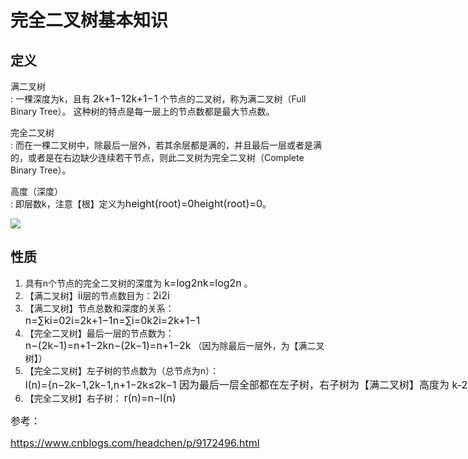 <div class="postBody">
<div id="cnblogs_post_body" class="blogpost-body cnblogs-markdown">
<h1 id="完全二叉树的性质">完全二叉树基本知识</h1>
<h2 id="定义">定义</h2>
<p>满二叉树<br />: 一棵深度为k，且有&nbsp;<span class="math inline"><span id="MathJax-Element-1-Frame" class="MathJax" style="margin: 0px; padding: 0px; display: inline; font-style: normal; font-weight: normal; line-height: normal; font-size: 16px; text-indent: 0px; text-align: left; text-transform: none; letter-spacing: normal; word-spacing: normal; overflow-wrap: normal; white-space: nowrap; float: none; direction: ltr; max-width: none; max-height: none; min-width: 0px; min-height: 0px; border: 0px; position: relative;" tabindex="0" role="presentation" data-mathml="&lt;math xmlns=&quot;http://www.w3.org/1998/Math/MathML&quot;&gt;&lt;msup&gt;&lt;mn&gt;2&lt;/mn&gt;&lt;mrow class=&quot;MJX-TeXAtom-ORD&quot;&gt;&lt;mi&gt;k&lt;/mi&gt;&lt;mo&gt;+&lt;/mo&gt;&lt;mn&gt;1&lt;/mn&gt;&lt;/mrow&gt;&lt;/msup&gt;&lt;mo&gt;&amp;#x2212;&lt;/mo&gt;&lt;mn&gt;1&lt;/mn&gt;&lt;/math&gt;"><span id="MathJax-Span-1" class="math"><span id="MathJax-Span-2" class="mrow"><span id="MathJax-Span-3" class="msubsup"><span id="MathJax-Span-4" class="mn">2</span><span id="MathJax-Span-5" class="texatom"><span id="MathJax-Span-6" class="mrow"><span id="MathJax-Span-7" class="mi">k</span><span id="MathJax-Span-8" class="mo">+</span><span id="MathJax-Span-9" class="mn">1</span></span></span></span><span id="MathJax-Span-10" class="mo">&minus;</span><span id="MathJax-Span-11" class="mn">1</span></span></span><span class="MJX_Assistive_MathML" role="presentation">2k+1&minus;1</span></span></span>&nbsp;个节点的二叉树，称为满二叉树（Full Binary Tree）。 这种树的特点是每一层上的节点数都是最大节点数。</p>
<p>完全二叉树<br />: 而在一棵二叉树中，除最后一层外，若其余层都是满的，并且最后一层或者是满的，或者是在右边缺少连续若干节点，则此二叉树为完全二叉树（Complete Binary Tree）。</p>
<p>高度（深度）<br />: 即层数k，注意【根】定义为<span class="math inline"><span id="MathJax-Element-2-Frame" class="MathJax" style="margin: 0px; padding: 0px; display: inline; font-style: normal; font-weight: normal; line-height: normal; font-size: 16px; text-indent: 0px; text-align: left; text-transform: none; letter-spacing: normal; word-spacing: normal; overflow-wrap: normal; white-space: nowrap; float: none; direction: ltr; max-width: none; max-height: none; min-width: 0px; min-height: 0px; border: 0px; position: relative;" tabindex="0" role="presentation" data-mathml="&lt;math xmlns=&quot;http://www.w3.org/1998/Math/MathML&quot;&gt;&lt;mi&gt;h&lt;/mi&gt;&lt;mi&gt;e&lt;/mi&gt;&lt;mi&gt;i&lt;/mi&gt;&lt;mi&gt;g&lt;/mi&gt;&lt;mi&gt;h&lt;/mi&gt;&lt;mi&gt;t&lt;/mi&gt;&lt;mo stretchy=&quot;false&quot;&gt;(&lt;/mo&gt;&lt;mi&gt;r&lt;/mi&gt;&lt;mi&gt;o&lt;/mi&gt;&lt;mi&gt;o&lt;/mi&gt;&lt;mi&gt;t&lt;/mi&gt;&lt;mo stretchy=&quot;false&quot;&gt;)&lt;/mo&gt;&lt;mo&gt;=&lt;/mo&gt;&lt;mn&gt;0&lt;/mn&gt;&lt;/math&gt;"><span id="MathJax-Span-12" class="math"><span id="MathJax-Span-13" class="mrow"><span id="MathJax-Span-14" class="mi">h</span><span id="MathJax-Span-15" class="mi">e</span><span id="MathJax-Span-16" class="mi">i</span><span id="MathJax-Span-17" class="mi">g</span><span id="MathJax-Span-18" class="mi">h</span><span id="MathJax-Span-19" class="mi">t</span><span id="MathJax-Span-20" class="mo">(</span><span id="MathJax-Span-21" class="mi">r</span><span id="MathJax-Span-22" class="mi">o</span><span id="MathJax-Span-23" class="mi">o</span><span id="MathJax-Span-24" class="mi">t</span><span id="MathJax-Span-25" class="mo">)</span><span id="MathJax-Span-26" class="mo">=</span><span id="MathJax-Span-27" class="mn">0</span></span></span><span class="MJX_Assistive_MathML" role="presentation">height(root)=0</span></span></span>。</p>
<p><img src="https://images2018.cnblogs.com/blog/1168/201806/1168-20180612125040286-722028013.png" /></p>
<h2 id="性质">性质</h2>
<ol>
<li>具有n个节点的完全二叉树的深度为&nbsp;<span class="math inline"><span id="MathJax-Element-3-Frame" class="MathJax" style="margin: 0px; padding: 0px; display: inline; font-style: normal; font-weight: normal; line-height: normal; font-size: 16px; text-indent: 0px; text-align: left; text-transform: none; letter-spacing: normal; word-spacing: normal; overflow-wrap: normal; white-space: nowrap; float: none; direction: ltr; max-width: none; max-height: none; min-width: 0px; min-height: 0px; border: 0px; position: relative;" tabindex="0" role="presentation" data-mathml="&lt;math xmlns=&quot;http://www.w3.org/1998/Math/MathML&quot;&gt;&lt;mi&gt;k&lt;/mi&gt;&lt;mo&gt;=&lt;/mo&gt;&lt;mi&gt;l&lt;/mi&gt;&lt;mi&gt;o&lt;/mi&gt;&lt;msub&gt;&lt;mi&gt;g&lt;/mi&gt;&lt;mrow class=&quot;MJX-TeXAtom-ORD&quot;&gt;&lt;mn&gt;2&lt;/mn&gt;&lt;/mrow&gt;&lt;/msub&gt;&lt;mi&gt;n&lt;/mi&gt;&lt;/math&gt;"><span id="MathJax-Span-28" class="math"><span id="MathJax-Span-29" class="mrow"><span id="MathJax-Span-30" class="mi">k</span><span id="MathJax-Span-31" class="mo">=</span><span id="MathJax-Span-32" class="mi">l</span><span id="MathJax-Span-33" class="mi">o</span><span id="MathJax-Span-34" class="msubsup"><span id="MathJax-Span-35" class="mi">g</span><span id="MathJax-Span-36" class="texatom"><span id="MathJax-Span-37" class="mrow"><span id="MathJax-Span-38" class="mn">2</span></span></span></span><span id="MathJax-Span-39" class="mi">n</span></span></span><span class="MJX_Assistive_MathML" role="presentation">k=log2n</span></span></span>&nbsp;。</li>
<li>【满二叉树】<span class="math inline"><span id="MathJax-Element-4-Frame" class="MathJax" style="margin: 0px; padding: 0px; display: inline; font-style: normal; font-weight: normal; line-height: normal; font-size: 16px; text-indent: 0px; text-align: left; text-transform: none; letter-spacing: normal; word-spacing: normal; overflow-wrap: normal; white-space: nowrap; float: none; direction: ltr; max-width: none; max-height: none; min-width: 0px; min-height: 0px; border: 0px; position: relative;" tabindex="0" role="presentation" data-mathml="&lt;math xmlns=&quot;http://www.w3.org/1998/Math/MathML&quot;&gt;&lt;mi&gt;i&lt;/mi&gt;&lt;/math&gt;"><span id="MathJax-Span-40" class="math"><span id="MathJax-Span-41" class="mrow"><span id="MathJax-Span-42" class="mi">i</span></span></span><span class="MJX_Assistive_MathML" role="presentation">i</span></span></span>层的节点数目为：<span class="math inline"><span id="MathJax-Element-5-Frame" class="MathJax" style="margin: 0px; padding: 0px; display: inline; font-style: normal; font-weight: normal; line-height: normal; font-size: 16px; text-indent: 0px; text-align: left; text-transform: none; letter-spacing: normal; word-spacing: normal; overflow-wrap: normal; white-space: nowrap; float: none; direction: ltr; max-width: none; max-height: none; min-width: 0px; min-height: 0px; border: 0px; position: relative;" tabindex="0" role="presentation" data-mathml="&lt;math xmlns=&quot;http://www.w3.org/1998/Math/MathML&quot;&gt;&lt;msup&gt;&lt;mn&gt;2&lt;/mn&gt;&lt;mi&gt;i&lt;/mi&gt;&lt;/msup&gt;&lt;/math&gt;"><span id="MathJax-Span-43" class="math"><span id="MathJax-Span-44" class="mrow"><span id="MathJax-Span-45" class="msubsup"><span id="MathJax-Span-46" class="mn">2</span><span id="MathJax-Span-47" class="mi">i</span></span></span></span><span class="MJX_Assistive_MathML" role="presentation">2i</span></span></span></li>
<li>【满二叉树】节点总数和深度的关系：<span class="math inline"><span id="MathJax-Element-6-Frame" class="MathJax" style="margin: 0px; padding: 0px; display: inline; font-style: normal; font-weight: normal; line-height: normal; font-size: 16px; text-indent: 0px; text-align: left; text-transform: none; letter-spacing: normal; word-spacing: normal; overflow-wrap: normal; white-space: nowrap; float: none; direction: ltr; max-width: none; max-height: none; min-width: 0px; min-height: 0px; border: 0px; position: relative;" tabindex="0" role="presentation" data-mathml="&lt;math xmlns=&quot;http://www.w3.org/1998/Math/MathML&quot;&gt;&lt;mi&gt;n&lt;/mi&gt;&lt;mo&gt;=&lt;/mo&gt;&lt;munderover&gt;&lt;mo&gt;&amp;#x2211;&lt;/mo&gt;&lt;mrow class=&quot;MJX-TeXAtom-ORD&quot;&gt;&lt;mi&gt;i&lt;/mi&gt;&lt;mo&gt;=&lt;/mo&gt;&lt;mn&gt;0&lt;/mn&gt;&lt;/mrow&gt;&lt;mrow class=&quot;MJX-TeXAtom-ORD&quot;&gt;&lt;mi&gt;k&lt;/mi&gt;&lt;/mrow&gt;&lt;/munderover&gt;&lt;msup&gt;&lt;mn&gt;2&lt;/mn&gt;&lt;mi&gt;i&lt;/mi&gt;&lt;/msup&gt;&lt;mo&gt;=&lt;/mo&gt;&lt;msup&gt;&lt;mn&gt;2&lt;/mn&gt;&lt;mrow class=&quot;MJX-TeXAtom-ORD&quot;&gt;&lt;mi&gt;k&lt;/mi&gt;&lt;mo&gt;+&lt;/mo&gt;&lt;mn&gt;1&lt;/mn&gt;&lt;/mrow&gt;&lt;/msup&gt;&lt;mo&gt;&amp;#x2212;&lt;/mo&gt;&lt;mn&gt;1&lt;/mn&gt;&lt;/math&gt;"><span id="MathJax-Span-48" class="math"><span id="MathJax-Span-49" class="mrow"><span id="MathJax-Span-50" class="mi">n</span><span id="MathJax-Span-51" class="mo">=</span><span id="MathJax-Span-52" class="munderover"><span id="MathJax-Span-53" class="mo">&sum;</span><span id="MathJax-Span-54" class="texatom"><span id="MathJax-Span-55" class="mrow"><span id="MathJax-Span-56" class="mi">k</span></span></span><span id="MathJax-Span-57" class="texatom"><span id="MathJax-Span-58" class="mrow"><span id="MathJax-Span-59" class="mi">i</span><span id="MathJax-Span-60" class="mo">=</span><span id="MathJax-Span-61" class="mn">0</span></span></span></span><span id="MathJax-Span-62" class="msubsup"><span id="MathJax-Span-63" class="mn">2</span><span id="MathJax-Span-64" class="mi">i</span></span><span id="MathJax-Span-65" class="mo">=</span><span id="MathJax-Span-66" class="msubsup"><span id="MathJax-Span-67" class="mn">2</span><span id="MathJax-Span-68" class="texatom"><span id="MathJax-Span-69" class="mrow"><span id="MathJax-Span-70" class="mi">k</span><span id="MathJax-Span-71" class="mo">+</span><span id="MathJax-Span-72" class="mn">1</span></span></span></span><span id="MathJax-Span-73" class="mo">&minus;</span><span id="MathJax-Span-74" class="mn">1</span></span></span><span class="MJX_Assistive_MathML" role="presentation">n=&sum;i=0k2i=2k+1&minus;1</span></span></span></li>
<li>【完全二叉树】最后一层的节点数为：<span class="math inline"><span id="MathJax-Element-7-Frame" class="MathJax" style="margin: 0px; padding: 0px; display: inline; font-style: normal; font-weight: normal; line-height: normal; font-size: 16px; text-indent: 0px; text-align: left; text-transform: none; letter-spacing: normal; word-spacing: normal; overflow-wrap: normal; white-space: nowrap; float: none; direction: ltr; max-width: none; max-height: none; min-width: 0px; min-height: 0px; border: 0px; position: relative;" tabindex="0" role="presentation" data-mathml="&lt;math xmlns=&quot;http://www.w3.org/1998/Math/MathML&quot;&gt;&lt;mi&gt;n&lt;/mi&gt;&lt;mo&gt;&amp;#x2212;&lt;/mo&gt;&lt;mo stretchy=&quot;false&quot;&gt;(&lt;/mo&gt;&lt;msup&gt;&lt;mn&gt;2&lt;/mn&gt;&lt;mi&gt;k&lt;/mi&gt;&lt;/msup&gt;&lt;mo&gt;&amp;#x2212;&lt;/mo&gt;&lt;mn&gt;1&lt;/mn&gt;&lt;mo stretchy=&quot;false&quot;&gt;)&lt;/mo&gt;&lt;mo&gt;=&lt;/mo&gt;&lt;mi&gt;n&lt;/mi&gt;&lt;mo&gt;+&lt;/mo&gt;&lt;mn&gt;1&lt;/mn&gt;&lt;mo&gt;&amp;#x2212;&lt;/mo&gt;&lt;msup&gt;&lt;mn&gt;2&lt;/mn&gt;&lt;mi&gt;k&lt;/mi&gt;&lt;/msup&gt;&lt;/math&gt;"><span id="MathJax-Span-75" class="math"><span id="MathJax-Span-76" class="mrow"><span id="MathJax-Span-77" class="mi">n</span><span id="MathJax-Span-78" class="mo">&minus;</span><span id="MathJax-Span-79" class="mo">(</span><span id="MathJax-Span-80" class="msubsup"><span id="MathJax-Span-81" class="mn">2</span><span id="MathJax-Span-82" class="mi">k</span></span><span id="MathJax-Span-83" class="mo">&minus;</span><span id="MathJax-Span-84" class="mn">1</span><span id="MathJax-Span-85" class="mo">)</span><span id="MathJax-Span-86" class="mo">=</span><span id="MathJax-Span-87" class="mi">n</span><span id="MathJax-Span-88" class="mo">+</span><span id="MathJax-Span-89" class="mn">1</span><span id="MathJax-Span-90" class="mo">&minus;</span><span id="MathJax-Span-91" class="msubsup"><span id="MathJax-Span-92" class="mn">2</span><span id="MathJax-Span-93" class="mi">k</span></span></span></span><span class="MJX_Assistive_MathML" role="presentation">n&minus;(2k&minus;1)=n+1&minus;2k</span></span></span>&nbsp;（因为除最后一层外，为【满二叉树】）</li>
<li>【完全二叉树】左子树的节点数为（总节点为n）：<br />
<div class="MathJax_Display"><span id="MathJax-Element-8-Frame" class="MathJax" style="margin: 0px; padding: 0px; display: inline; font-style: normal; font-weight: normal; line-height: normal; font-size: 16px; text-indent: 0px; text-align: center; text-transform: none; letter-spacing: normal; word-spacing: normal; overflow-wrap: normal; white-space: nowrap; float: none; direction: ltr; max-width: none; max-height: none; min-width: 0px; min-height: 0px; border: 0px; position: relative;" tabindex="0" role="presentation" data-mathml="&lt;math xmlns=&quot;http://www.w3.org/1998/Math/MathML&quot; display=&quot;block&quot;&gt;&lt;mi&gt;l&lt;/mi&gt;&lt;mo stretchy=&quot;false&quot;&gt;(&lt;/mo&gt;&lt;mi&gt;n&lt;/mi&gt;&lt;mo stretchy=&quot;false&quot;&gt;)&lt;/mo&gt;&lt;mo&gt;=&lt;/mo&gt;&lt;mrow&gt;&lt;mo&gt;{&lt;/mo&gt;&lt;mtable columnalign=&quot;left left&quot; rowspacing=&quot;.2em&quot; columnspacing=&quot;1em&quot; displaystyle=&quot;false&quot;&gt;&lt;mtr&gt;&lt;mtd&gt;&lt;mi&gt;n&lt;/mi&gt;&lt;mo&gt;&amp;#x2212;&lt;/mo&gt;&lt;msup&gt;&lt;mn&gt;2&lt;/mn&gt;&lt;mrow class=&quot;MJX-TeXAtom-ORD&quot;&gt;&lt;mi&gt;k&lt;/mi&gt;&lt;mo&gt;&amp;#x2212;&lt;/mo&gt;&lt;mn&gt;1&lt;/mn&gt;&lt;/mrow&gt;&lt;/msup&gt;&lt;mo&gt;,&lt;/mo&gt;&lt;/mtd&gt;&lt;mtd&gt;&lt;mi&gt;n&lt;/mi&gt;&lt;mo&gt;+&lt;/mo&gt;&lt;mn&gt;1&lt;/mn&gt;&lt;mo&gt;&amp;#x2212;&lt;/mo&gt;&lt;msup&gt;&lt;mn&gt;2&lt;/mn&gt;&lt;mi&gt;k&lt;/mi&gt;&lt;/msup&gt;&lt;mo&gt;&amp;#x2264;&lt;/mo&gt;&lt;msup&gt;&lt;mn&gt;2&lt;/mn&gt;&lt;mrow class=&quot;MJX-TeXAtom-ORD&quot;&gt;&lt;mi&gt;k&lt;/mi&gt;&lt;mo&gt;&amp;#x2212;&lt;/mo&gt;&lt;mn&gt;1&lt;/mn&gt;&lt;/mrow&gt;&lt;/msup&gt;&lt;mtext&gt;&amp;#xA0;&amp;#x56E0;&amp;#x4E3A;&amp;#x6700;&amp;#x540E;&amp;#x4E00;&amp;#x5C42;&amp;#x5168;&amp;#x90E8;&amp;#x90FD;&amp;#x5728;&amp;#x5DE6;&amp;#x5B50;&amp;#x6811;&amp;#xFF0C;&amp;#x53F3;&amp;#x5B50;&amp;#x6811;&amp;#x4E3A;&amp;#x3010;&amp;#x6EE1;&amp;#x4E8C;&amp;#x53C9;&amp;#x6811;&amp;#x3011;&amp;#x9AD8;&amp;#x5EA6;&amp;#x4E3A; k-2&lt;/mtext&gt;&lt;/mtd&gt;&lt;/mtr&gt;&lt;mtr&gt;&lt;mtd&gt;&lt;msup&gt;&lt;mn&gt;2&lt;/mn&gt;&lt;mrow class=&quot;MJX-TeXAtom-ORD&quot;&gt;&lt;mi&gt;k&lt;/mi&gt;&lt;/mrow&gt;&lt;/msup&gt;&lt;mo&gt;&amp;#x2212;&lt;/mo&gt;&lt;mn&gt;1&lt;/mn&gt;&lt;mo&gt;,&lt;/mo&gt;&lt;/mtd&gt;&lt;mtd&gt;&lt;mi&gt;n&lt;/mi&gt;&lt;mo&gt;+&lt;/mo&gt;&lt;mn&gt;1&lt;/mn&gt;&lt;mo&gt;&amp;#x2212;&lt;/mo&gt;&lt;msup&gt;&lt;mn&gt;2&lt;/mn&gt;&lt;mi&gt;k&lt;/mi&gt;&lt;/msup&gt;&lt;mo&gt;&amp;#x003E;&lt;/mo&gt;&lt;msup&gt;&lt;mn&gt;2&lt;/mn&gt;&lt;mrow class=&quot;MJX-TeXAtom-ORD&quot;&gt;&lt;mi&gt;k&lt;/mi&gt;&lt;mo&gt;&amp;#x2212;&lt;/mo&gt;&lt;mn&gt;1&lt;/mn&gt;&lt;/mrow&gt;&lt;/msup&gt;&lt;mtext&gt;&amp;#xA0;&amp;#x56E0;&amp;#x4E3A;&amp;#x5DE6;&amp;#x5B50;&amp;#x6811;&amp;#x4E3A;&amp;#x6EE1;&amp;#x4E8C;&amp;#x53C9;&amp;#x6811;&amp;#xFF0C;&amp;#x9AD8;&amp;#x5EA6;&amp;#x4E3A;k-1&lt;/mtext&gt;&lt;/mtd&gt;&lt;/mtr&gt;&lt;/mtable&gt;&lt;mo fence=&quot;true&quot; stretchy=&quot;true&quot; symmetric=&quot;true&quot;&gt;&lt;/mo&gt;&lt;/mrow&gt;&lt;/math&gt;"><span id="MathJax-Span-94" class="math"><span id="MathJax-Span-95" class="mrow"><span id="MathJax-Span-96" class="mi">l</span><span id="MathJax-Span-97" class="mo">(</span><span id="MathJax-Span-98" class="mi">n</span><span id="MathJax-Span-99" class="mo">)</span><span id="MathJax-Span-100" class="mo">=</span><span id="MathJax-Span-101" class="mrow"><span id="MathJax-Span-102" class="mo">{</span><span id="MathJax-Span-103" class="mtable"><span id="MathJax-Span-104" class="mtd"><span id="MathJax-Span-105" class="mrow"><span id="MathJax-Span-106" class="mi">n</span><span id="MathJax-Span-107" class="mo">&minus;</span><span id="MathJax-Span-108" class="msubsup"><span id="MathJax-Span-109" class="mn">2</span><span id="MathJax-Span-110" class="texatom"><span id="MathJax-Span-111" class="mrow"><span id="MathJax-Span-112" class="mi">k</span><span id="MathJax-Span-113" class="mo">&minus;</span><span id="MathJax-Span-114" class="mn">1</span></span></span></span><span id="MathJax-Span-115" class="mo">,</span></span></span><span id="MathJax-Span-134" class="mtd"><span id="MathJax-Span-135" class="mrow"><span id="MathJax-Span-136" class="msubsup"><span id="MathJax-Span-137" class="mn">2</span><span id="MathJax-Span-138" class="texatom"><span id="MathJax-Span-139" class="mrow"><span id="MathJax-Span-140" class="mi">k</span></span></span></span><span id="MathJax-Span-141" class="mo">&minus;</span><span id="MathJax-Span-142" class="mn">1</span><span id="MathJax-Span-143" class="mo">,</span></span></span><span id="MathJax-Span-116" class="mtd"><span id="MathJax-Span-117" class="mrow"><span id="MathJax-Span-118" class="mi">n</span><span id="MathJax-Span-119" class="mo">+</span><span id="MathJax-Span-120" class="mn">1</span><span id="MathJax-Span-121" class="mo">&minus;</span><span id="MathJax-Span-122" class="msubsup"><span id="MathJax-Span-123" class="mn">2</span><span id="MathJax-Span-124" class="mi">k</span></span><span id="MathJax-Span-125" class="mo">&le;</span><span id="MathJax-Span-126" class="msubsup"><span id="MathJax-Span-127" class="mn">2</span><span id="MathJax-Span-128" class="texatom"><span id="MathJax-Span-129" class="mrow"><span id="MathJax-Span-130" class="mi">k</span><span id="MathJax-Span-131" class="mo">&minus;</span><span id="MathJax-Span-132" class="mn">1</span></span></span></span><span id="MathJax-Span-133" class="mtext">&nbsp;因为最后一层全部都在左子树，右子树为【满二叉树】高度为&nbsp;k-2</span></span></span><span id="MathJax-Span-144" class="mtd"><span id="MathJax-Span-145" class="mrow"><span id="MathJax-Span-146" class="mi">n</span><span id="MathJax-Span-147" class="mo">+</span><span id="MathJax-Span-148" class="mn">1</span><span id="MathJax-Span-149" class="mo">&minus;</span><span id="MathJax-Span-150" class="msubsup"><span id="MathJax-Span-151" class="mn">2</span><span id="MathJax-Span-152" class="mi">k</span></span><span id="MathJax-Span-153" class="mo">&gt;</span><span id="MathJax-Span-154" class="msubsup"><span id="MathJax-Span-155" class="mn">2</span><span id="MathJax-Span-156" class="texatom"><span id="MathJax-Span-157" class="mrow"><span id="MathJax-Span-158" class="mi">k</span><span id="MathJax-Span-159" class="mo">&minus;</span><span id="MathJax-Span-160" class="mn">1</span></span></span></span><span id="MathJax-Span-161" class="mtext">&nbsp;因为左子树为满二叉树，高度为k-1</span></span></span></span><span id="MathJax-Span-162" class="mo"></span></span></span></span><span class="MJX_Assistive_MathML MJX_Assistive_MathML_Block" role="presentation">l(n)={n&minus;2k&minus;1,n+1&minus;2k&le;2k&minus;1&nbsp;因为最后一层全部都在左子树，右子树为【满二叉树】高度为 k-22k&minus;1,n+1&minus;2k&gt;2k&minus;1&nbsp;因为左子树为满二叉树，高度为k-1</span></span></div>
</li>
<li>【完全二叉树】右子树：&nbsp;<span class="math inline"><span id="MathJax-Element-9-Frame" class="MathJax" style="margin: 0px; padding: 0px; display: inline; font-style: normal; font-weight: normal; line-height: normal; font-size: 16px; text-indent: 0px; text-align: left; text-transform: none; letter-spacing: normal; word-spacing: normal; overflow-wrap: normal; white-space: nowrap; float: none; direction: ltr; max-width: none; max-height: none; min-width: 0px; min-height: 0px; border: 0px; position: relative;" tabindex="0" role="presentation" data-mathml="&lt;math xmlns=&quot;http://www.w3.org/1998/Math/MathML&quot;&gt;&lt;mi&gt;r&lt;/mi&gt;&lt;mo stretchy=&quot;false&quot;&gt;(&lt;/mo&gt;&lt;mi&gt;n&lt;/mi&gt;&lt;mo stretchy=&quot;false&quot;&gt;)&lt;/mo&gt;&lt;mo&gt;=&lt;/mo&gt;&lt;mi&gt;n&lt;/mi&gt;&lt;mo&gt;&amp;#x2212;&lt;/mo&gt;&lt;mi&gt;l&lt;/mi&gt;&lt;mo stretchy=&quot;false&quot;&gt;(&lt;/mo&gt;&lt;mi&gt;n&lt;/mi&gt;&lt;mo stretchy=&quot;false&quot;&gt;)&lt;/mo&gt;&lt;/math&gt;"><span id="MathJax-Span-163" class="math"><span id="MathJax-Span-164" class="mrow"><span id="MathJax-Span-165" class="mi">r</span><span id="MathJax-Span-166" class="mo">(</span><span id="MathJax-Span-167" class="mi">n</span><span id="MathJax-Span-168" class="mo">)</span><span id="MathJax-Span-169" class="mo">=</span><span id="MathJax-Span-170" class="mi">n</span><span id="MathJax-Span-171" class="mo">&minus;</span><span id="MathJax-Span-172" class="mi">l</span><span id="MathJax-Span-173" class="mo">(</span><span id="MathJax-Span-174" class="mi">n</span><span id="MathJax-Span-175" class="mo">)</span></span></span></span></span></li>
</ol>
<p><span class="math inline"><span class="MathJax" style="margin: 0px; padding: 0px; display: inline; font-style: normal; font-weight: normal; line-height: normal; font-size: 16px; text-indent: 0px; text-align: left; text-transform: none; letter-spacing: normal; word-spacing: normal; overflow-wrap: normal; white-space: nowrap; float: none; direction: ltr; max-width: none; max-height: none; min-width: 0px; min-height: 0px; border: 0px; position: relative;" tabindex="0" role="presentation" data-mathml="&lt;math xmlns=&quot;http://www.w3.org/1998/Math/MathML&quot;&gt;&lt;mi&gt;r&lt;/mi&gt;&lt;mo stretchy=&quot;false&quot;&gt;(&lt;/mo&gt;&lt;mi&gt;n&lt;/mi&gt;&lt;mo stretchy=&quot;false&quot;&gt;)&lt;/mo&gt;&lt;mo&gt;=&lt;/mo&gt;&lt;mi&gt;n&lt;/mi&gt;&lt;mo&gt;&amp;#x2212;&lt;/mo&gt;&lt;mi&gt;l&lt;/mi&gt;&lt;mo stretchy=&quot;false&quot;&gt;(&lt;/mo&gt;&lt;mi&gt;n&lt;/mi&gt;&lt;mo stretchy=&quot;false&quot;&gt;)&lt;/mo&gt;&lt;/math&gt;"><span class="math"><span class="mrow"><span class="mo">参考：</span></span></span></span></span></p>
<p><span class="math inline"><span class="MathJax" style="margin: 0px; padding: 0px; display: inline; font-style: normal; font-weight: normal; line-height: normal; font-size: 16px; text-indent: 0px; text-align: left; text-transform: none; letter-spacing: normal; word-spacing: normal; overflow-wrap: normal; white-space: nowrap; float: none; direction: ltr; max-width: none; max-height: none; min-width: 0px; min-height: 0px; border: 0px; position: relative;" tabindex="0" role="presentation" data-mathml="&lt;math xmlns=&quot;http://www.w3.org/1998/Math/MathML&quot;&gt;&lt;mi&gt;r&lt;/mi&gt;&lt;mo stretchy=&quot;false&quot;&gt;(&lt;/mo&gt;&lt;mi&gt;n&lt;/mi&gt;&lt;mo stretchy=&quot;false&quot;&gt;)&lt;/mo&gt;&lt;mo&gt;=&lt;/mo&gt;&lt;mi&gt;n&lt;/mi&gt;&lt;mo&gt;&amp;#x2212;&lt;/mo&gt;&lt;mi&gt;l&lt;/mi&gt;&lt;mo stretchy=&quot;false&quot;&gt;(&lt;/mo&gt;&lt;mi&gt;n&lt;/mi&gt;&lt;mo stretchy=&quot;false&quot;&gt;)&lt;/mo&gt;&lt;/math&gt;"><span class="math"><span class="mrow"><span class="mo"><a href="https://www.cnblogs.com/headchen/p/9172496.html">https://www.cnblogs.com/headchen/p/9172496.html</a></span></span></span></span></span></p>
</div>
</div>
<div class="show-content" data-note-content="">
<div class="show-content-free">&nbsp;</div>
</div>